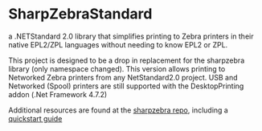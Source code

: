 # SharpZebraStandard
a .NETStandard 2.0 library that simplifies printing to Zebra printers in their native EPL2/ZPL languages without needing to know EPL2 or ZPL. 

This project is designed to be a drop in replacement for the sharpzebra library (only namespace changed).  This version allows printing to Networked Zebra printers from any NetStandard2.0 project. USB and Networked (Spool) printers are still supported with the DesktopPrinting addon (.Net Framework 4.7.2)

Additional resources are found at the [sharpzebra repo](https://github.com/rkone/sharpzebra), including a [quickstart guide](https://github.com/rkone/sharpzebra/wiki)

